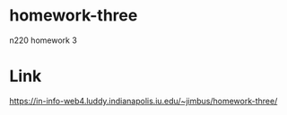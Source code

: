 # homework-three

n220 homework 3

# Link

https://in-info-web4.luddy.indianapolis.iu.edu/~jimbus/homework-three/
